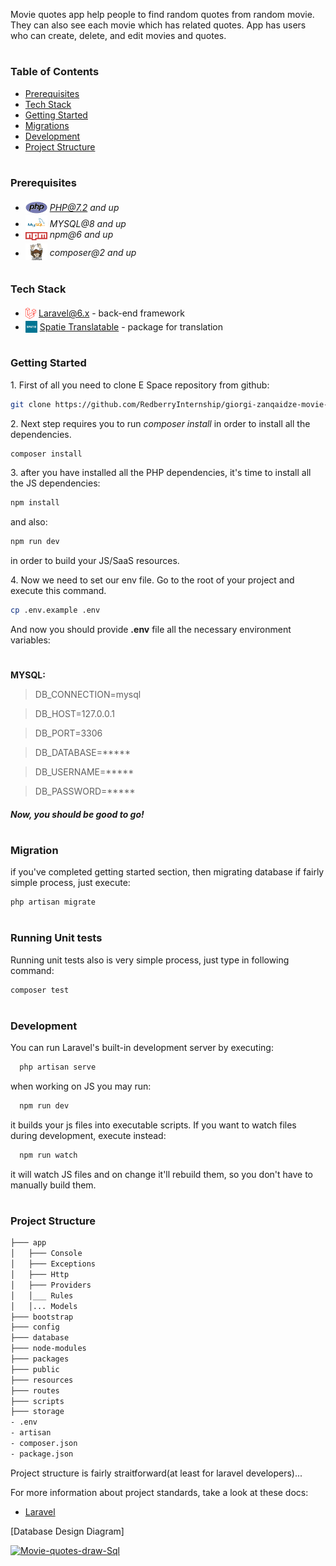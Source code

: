 Movie quotes app help people to find random quotes from random movie. They can also see each movie which has related quotes. App has users who can create, delete, and edit movies and quotes.

#
### Table of Contents
* [Prerequisites](#prerequisites)
* [Tech Stack](#tech-stack)
* [Getting Started](#getting-started)
* [Migrations](#migration)
* [Development](#development)
* [Project Structure](#project-structure)

#
### Prerequisites

* <img src="https://github.com/RedberryInternship/example-project-laravel/raw/master/readme/assets/php.svg" width="35" style="position: relative; top: 4px" /> *PHP@7.2 and up*
* <img src="https://github.com/RedberryInternship/example-project-laravel/raw/master/readme/assets/mysql.png" width="35" style="position: relative; top: 4px" /> *MYSQL@8 and up*
* <img src="https://github.com/RedberryInternship/example-project-laravel/raw/master/readme/assets/npm.png" width="35" style="position: relative; top: 4px" /> *npm@6 and up*
* <img src="https://github.com/RedberryInternship/example-project-laravel/raw/master/readme/assets/composer.png" width="35" style="position: relative; top: 6px" /> *composer@2 and up*


#
### Tech Stack

* <img src="https://github.com/RedberryInternship/example-project-laravel/raw/master/readme/assets/laravel.png" height="18" style="position: relative; top: 4px" /> [Laravel@6.x](https://laravel.com/docs/6.x) - back-end framework
* <img src="https://github.com/RedberryInternship/example-project-laravel/raw/master/readme/assets/spatie.png" height="19" style="position: relative; top: 4px" /> [Spatie Translatable](https://github.com/spatie/laravel-translatable) - package for translation

#
### Getting Started
1\. First of all you need to clone E Space repository from github:
```sh
git clone https://github.com/RedberryInternship/giorgi-zanqaidze-movie-quotes
```

2\. Next step requires you to run *composer install* in order to install all the dependencies.
```sh
composer install
```

3\. after you have installed all the PHP dependencies, it's time to install all the JS dependencies:
```sh
npm install
```

and also:
```sh
npm run dev
```
in order to build your JS/SaaS resources.

4\. Now we need to set our env file. Go to the root of your project and execute this command.
```sh
cp .env.example .env
```
And now you should provide **.env** file all the necessary environment variables:

#
**MYSQL:**
>DB_CONNECTION=mysql

>DB_HOST=127.0.0.1

>DB_PORT=3306

>DB_DATABASE=*****

>DB_USERNAME=*****

>DB_PASSWORD=*****

##### Now, you should be good to go!


#
### Migration
if you've completed getting started section, then migrating database if fairly simple process, just execute:
```sh
php artisan migrate
```

#
### Running Unit tests
Running unit tests also is very simple process, just type in following command:

```sh
composer test
```

#
### Development

You can run Laravel's built-in development server by executing:

```sh
  php artisan serve
```

when working on JS you may run:

```sh
  npm run dev
```
it builds your js files into executable scripts.
If you want to watch files during development, execute instead:

```sh
  npm run watch
```
it will watch JS files and on change it'll rebuild them, so you don't have to manually build them.



#
### Project Structure

```bash
├─── app
│   ├─── Console
│   ├─── Exceptions
│   ├─── Http
│   ├─── Providers
│   │___ Rules
│   │... Models
├─── bootstrap
├─── config
├─── database
├─── node-modules
├─── packages
├─── public
├─── resources
├─── routes
├─── scripts
├─── storage
- .env
- artisan
- composer.json
- package.json
```

Project structure is fairly straitforward(at least for laravel developers)...

For more information about project standards, take a look at these docs:
* [Laravel](https://laravel.com/docs/6.x)

[Database Design Diagram]

<a href="https://ibb.co/N2nZVj7"><img src="https://i.ibb.co/N2nZVj7/Movie-quotes-draw-Sql.png" alt="Movie-quotes-draw-Sql"></a>